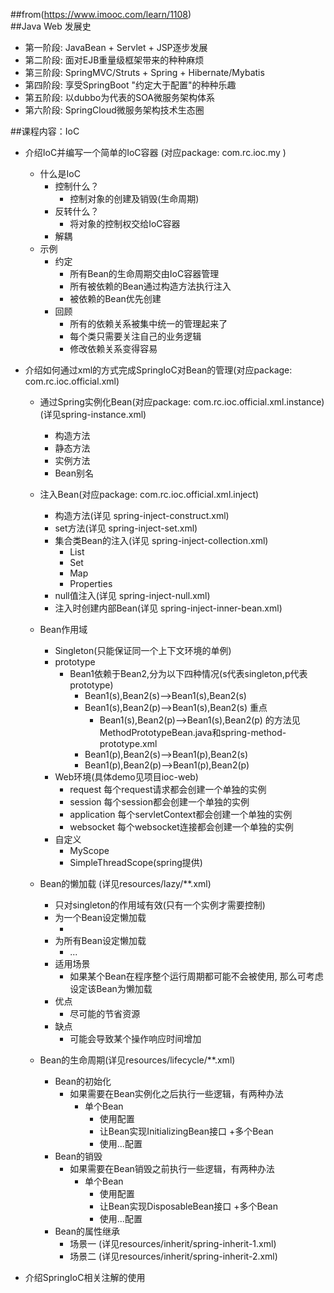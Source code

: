 ##from(https://www.imooc.com/learn/1108)  
##Java Web 发展史
* 第一阶段: JavaBean + Servlet + JSP逐步发展  
* 第二阶段: 面对EJB重量级框架带来的种种麻烦
* 第三阶段: SpringMVC/Struts + Spring + Hibernate/Mybatis  
* 第四阶段: 享受SpringBoot "约定大于配置"的种种乐趣  
* 第五阶段: 以dubbo为代表的SOA微服务架构体系  
* 第六阶段: SpringCloud微服务架构技术生态圈

##课程内容：IoC
+ 介绍IoC并编写一个简单的IoC容器 (对应package: com.rc.ioc.my ) 
    + 什么是IoC
        + 控制什么？
            * 控制对象的创建及销毁(生命周期)
        + 反转什么？
            * 将对象的控制权交给IoC容器
        + 解耦
    + 示例 
        + 约定
            * 所有Bean的生命周期交由IoC容器管理
            * 所有被依赖的Bean通过构造方法执行注入
            * 被依赖的Bean优先创建
        + 回顾
            * 所有的依赖关系被集中统一的管理起来了
            * 每个类只需要关注自己的业务逻辑
            * 修改依赖关系变得容易
                               
+ 介绍如何通过xml的方式完成SpringIoC对Bean的管理(对应package: com.rc.ioc.official.xml)      
    + 通过Spring实例化Bean(对应package: com.rc.ioc.official.xml.instance)(详见spring-instance.xml)
        * 构造方法
        * 静态方法    
        * 实例方法    
        * Bean别名
    + 注入Bean(对应package: com.rc.ioc.official.xml.inject)
        * 构造方法(详见 spring-inject-construct.xml)
        * set方法(详见 spring-inject-set.xml)
        + 集合类Bean的注入(详见 spring-inject-collection.xml)
            * List
            * Set
            * Map
            * Properties
        * null值注入(详见 spring-inject-null.xml)
        * 注入时创建内部Bean(详见 spring-inject-inner-bean.xml)
    + Bean作用域
        * Singleton(只能保证同一个上下文环境的单例)        
        * prototype        
            + Bean1依赖于Bean2,分为以下四种情况(s代表singleton,p代表prototype)
                * Bean1(s),Bean2(s)-->Bean1(s),Bean2(s)  
                + Bean1(s),Bean2(p)-->Bean1(s),Bean2(s) 重点
                    * Bean1(s),Bean2(p)-->Bean1(s),Bean2(p) 的方法见MethodPrototypeBean.java和spring-method-prototype.xml  
                * Bean1(p),Bean2(s)-->Bean1(p),Bean2(s)  
                * Bean1(p),Bean2(p)-->Bean1(p),Bean2(p)    
                
        + Web环境(具体demo见项目ioc-web)
            * request 每个request请求都会创建一个单独的实例
            * session 每个session都会创建一个单独的实例
            * application 每个servletContext都会创建一个单独的实例 
            * websocket 每个websocket连接都会创建一个单独的实例
        + 自定义
            * MyScope
            * SimpleThreadScope(spring提供) 
    + Bean的懒加载 (详见resources/lazy/**.xml) 
        * 只对singleton的作用域有效(只有一个实例才需要控制)
        + 为一个Bean设定懒加载  
            * <bean lazy-init="true"/>  
        + 为所有Bean设定懒加载  
            * <beans default-lazy-init="true">...</beans>  
        + 适用场景
            * 如果某个Bean在程序整个运行周期都可能不会被使用,
                那么可考虑设定该Bean为懒加载
        + 优点
            * 尽可能的节省资源
        + 缺点
            * 可能会导致某个操作响应时间增加 
    + Bean的生命周期(详见resources/lifecycle/**.xml) 
        + Bean的初始化 
            + 如果需要在Bean实例化之后执行一些逻辑，有两种办法
                + 单个Bean
                    * 使用<bean init-Method="××" />配置
                    * 让Bean实现InitializingBean接口
                +多个Bean
                    * 使用<beans default-init-method="××">...</beans>配置 
        + Bean的销毁                            
            + 如果需要在Bean销毁之前执行一些逻辑，有两种办法
                + 单个Bean
                    * 使用<bean destroy-Method="××" />配置
                    * 让Bean实现DisposableBean接口
                +多个Bean
                    * 使用<beans default-destroy-method="××">...</beans>配置 
        + Bean的属性继承    
            * 场景一 (详见resources/inherit/spring-inherit-1.xml)                                                       
            * 场景二 (详见resources/inherit/spring-inherit-2.xml)                                                     
+ 介绍SpringIoC相关注解的使用

